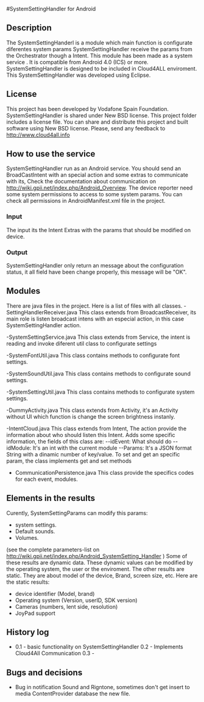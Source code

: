 #SystemSettingHandler for Android

## Description
The SystemSettingHanderl is a module which main function is configurate diferentes system params
SystemSettingHandler receive the params from the Orchestrator though a Intent.
This module has been made as a system service . It is compatible from Android 4.0 (ICS) or more.
SystemSettingHandler is designed to be included in Cloud4ALL enviroment.
This SystemSettingHandler was developed using Eclipse. 

## License
This project has been developed by Vodafone Spain Foundation.
SystemSettingHandler is shared under New BSD license. This project folder includes a license file.
You can share and distribute this project and built software using New BSD license.
Please, send any feedback to http://www.cloud4all.info

## How to use the service
SystemSettingHandler run as an  Android service. You should send an BroadCastIntent with an special action and some extras to communicate with its, Check the documentation about communication on http://wiki.gpii.net/index.php/Android_Overview.
The device reporter need some system permissions to access to some system params.
You can check all permissions in AndroidManifest.xml file in the project.

### Input
The input its the Intent Extras with the params that should be modified on device.

### Output
SystemSettingHandler only return an message about the configuration status, it all field have been change properly, this message will be "OK".

## Modules
There are java files in the project. Here is a list of files with all classes. 
-SettingHandlerReceiver.java
This class extends from BroadcastReceiver, its main role is listen broadcast intens with an especial action, in this case SystemSettingHandler action.	

-SystemSettingService.java
This class extends from Service, the intent is reading and invoke diferent util class to configurate settings

-SystemFontUtil.java
This class contains methods to configurate font settings. 

-SystemSoundUtil.java
This class contains methods to configurate sound settings. 

-SystemSettingUtil.java
This class contains methods to configurate system settings. 

-DummyActivity.java
This class extends from Activity, it's an Activity without UI which function is change the screen brightness instanly.

-IntentCloud.java
This class extends from Intent, The action provide the information about who should listen this Intent. Adds some specific information, the fields of this class are:
	--idEvent: What should do
	--idModule: It's an int with the current module
	--Params: It's a  JSON format String with a dinamic number of key/value. To set and get an specific param, the class implements get and set methods

- CommunicationPersistence.java
This class provide the specifics codes for each event, modules.

## Elements in the results
Curently, SystemSettingParams can modify this params:
- system settings.
- Default sounds.
- Volumes.

(see the complete parameters-list on http://wiki.gpii.net/index.php/Android_SystemSetting_Handler )
Some of these results are dynamic data. These dynamic values can be modified by the operating system, the user or the enviroment. The other results are static. They are about model of the device, Brand, screen size, etc.
Here are the static results:
- device identifier (Model, brand)
- Operating system (Version, userID, SDK version)
- Cameras (numbers, lent side, resolution)
- JoyPad support

## History log
- 0.1 - basic functionality on SystemSettingHandler
0.2 - Implements Cloud4All Communication
0.3 -

## Bugs and decisions
- Bug in notification Sound and Rigntone, sometimes don't get insert to media ContentProvider database the new file.




